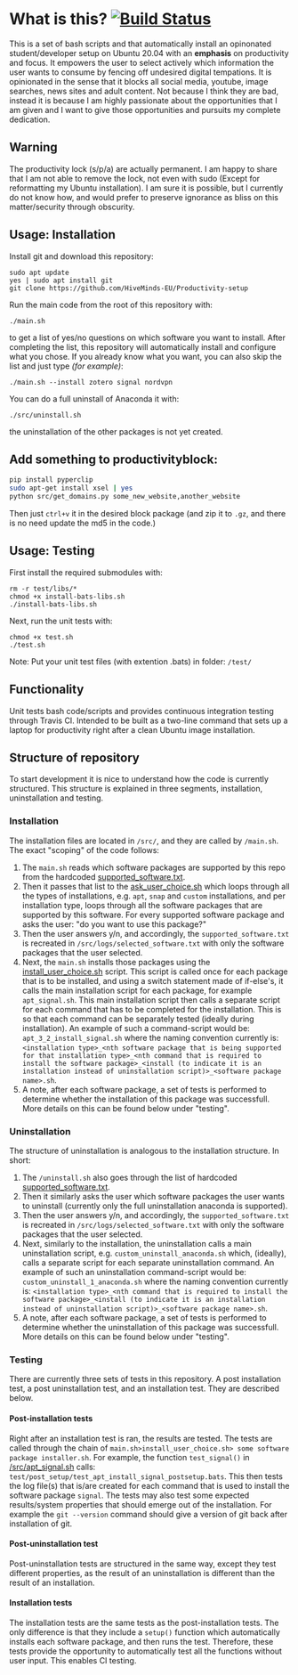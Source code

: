 # What is this? [![Build Status](https://travis-ci.org/a-t-0/Taskwarrior-installation.svg?branch=refactor_to_shell)](https://travis-ci.org/a-t-0/Taskwarrior-installation)
This is a set of bash scripts and that automatically install an opinonated student/developer setup on Ubuntu 20.04 with an **emphasis** on productivity and focus. It empowers the user to select actively which information the user wants to consume by fencing off undesired digital tempations. It is opinionated in the sense that it blocks all social media, youtube, image searches, news sites and adult content. Not because I think they are bad, instead it is because I am highly passionate about the opportunities that I am given and I want to give those opportunities and pursuits my complete dedication.

## Warning
The productivity lock (s/p/a) are actually permanent. I am happy to share that I am not able to remove the lock, not even with sudo (Except for reformatting my Ubuntu installation). I am sure it is possible, but I currently do not know how, and would prefer to preserve ignorance as bliss on this matter/security through obscurity.

## Usage: Installation
Install git and download this repository:
```
sudo apt update
yes | sudo apt install git
git clone https://github.com/HiveMinds-EU/Productivity-setup
```
Run the main code from the root of this repository with:
```
./main.sh
```
to get a list of yes/no questions on which software you want to install. After completing the list, this repository will automatically install and configure what you chose. If you already know what you want, you can also skip the list and just type *(for example)*:
```
./main.sh --install zotero signal nordvpn
```
You can do a full uninstall of Anaconda it with:
```
./src/uninstall.sh
```
the uninstallation of the other packages is not yet created.

## Add something to productivityblock:
```sh
pip install pyperclip
sudo apt-get install xsel | yes
python src/get_domains.py some_new_website,another_website
```
Then just `ctrl+v` it in the desired block package (and zip it to `.gz`, and there is no need update the md5 in the code.)

## Usage: Testing
First install the required submodules with:
```
rm -r test/libs/*
chmod +x install-bats-libs.sh
./install-bats-libs.sh
```

Next, run the unit tests with:
```
chmod +x test.sh
./test.sh
```
Note: Put your unit test files (with extention .bats) in folder: `/test/`


## Functionality
Unit tests bash code/scripts and provides continuous integration testing through Travis CI. Intended to be built as a two-line command that sets up a laptop for productivity right after a clean Ubuntu image installation.


## Structure of repository
To start development it is nice to understand how the code is currently structured. This structure is explained in three segments, installation, uninstallation and testing.
### Installation
The installation files are located in `/src/`, and they are called by `/main.sh`. The exact "scoping" of the code follows: 
 1. The `main.sh` reads which software packages are supported by this repo from the hardcoded [supported_software.txt](https://github.com/HiveMinds-EU/Productivity-setup/blob/main/src/supported_software.txt).
 2. Then it passes that list to the [ask_user_choice.sh](https://github.com/HiveMinds-EU/Productivity-setup/blob/main/src/ask_user_choice.sh) which loops through all the types of installations, e.g. `apt`, `snap` and `custom` installations, and per installation type, loops through all the software packages that are supported by this software. For every supported software package and asks the user: "do you want to use this package?"
 3. Then the user answers y/n, and accordingly, the `supported_software.txt` is recreated in `/src/logs/selected_software.txt` with only the software packages that the user selected. 
 4. Next, the `main.sh` installs those packages using the [install_user_choice.sh](https://github.com/HiveMinds-EU/Productivity-setup/blob/main/src/install_user_choice.sh) script. This script is called once for each package that is to be installed, and using a switch statement made of if-else's, it calls the main installation script for each package, for example `apt_signal.sh`. This main installation script then calls a separate script for each command that has to be completed for the installation. This is so that each command can be separately tested (ideally during installation). An example of such a command-script would be: `apt_3_2_install_signal.sh` where the naming convention currently is: `<installation type>_<nth software package that is being supported for that installation type>_<nth command that is required to install the software package>_<install (to indicate it is an installation instead of uninstallation script)>_<software package name>.sh`.
 5. A note, after each software package, a set of tests is performed to determine whether the installation of this package was successfull. More details on this can be found below under "testing".
### Uninstallation
The structure of uninstallation is analogous to the installation structure. In short:
 1. The `/uninstall.sh` also goes through the list of hardcoded [supported_software.txt](https://github.com/HiveMinds-EU/Productivity-setup/blob/main/src/supported_software.txt).
 2. Then it similarly asks the user which software packages the user wants to uninstall (currently only the full uninstallation anaconda is supported).
 3. Then the user answers y/n, and accordingly, the `supported_software.txt` is recreated in `/src/logs/selected_software.txt` with only the software packages that the user selected.
 4. Next, similarly to the installation, the uninstallation calls a main uninstallation script, e.g. `custom_uninstall_anaconda.sh` which, (ideally), calls a separate script for each separate uninstallation command. An example of such an uninstallation command-script would be: `custom_uninstall_1_anaconda.sh` where the naming convention currently is: `<installation type>_<nth command that is required to install the software package>_<install (to indicate it is an installation instead of uninstallation script)>_<software package name>.sh`.
 5. A note, after each software package, a set of tests is performed to determine whether the uninstallation of this package was successfull. More details on this can be found below under "testing".

### Testing
There are currently three sets of tests in this repository. A post installation test, a post uninstallation test, and an installation test. They are described below.
#### Post-installation tests
Right after an installation test is ran, the results are tested. The tests are called through the chain of `main.sh>install_user_choice.sh> some software package installer.sh`. For example, the function `test_signal()` in [/src/apt_signal.sh](https://github.com/HiveMinds-EU/Productivity-setup/blob/update-readme/src/apt_signal.sh) calls: `test/post_setup/test_apt_install_signal_postsetup.bats`. This then tests the log file(s) that is/are created for each command that is used to install the software package `signal`. The tests may also test some expected results/system properties that should emerge out of the installation. For example the `git --version` command should give a version of git back after installation of git.
#### Post-uninstallation test
Post-uninstallation tests are structured in the same way, except they test different properties, as the result of an uninstallation is different than the result of an installation.

#### Installation tests
The installation tests are the same tests as the post-installation tests. The only difference is that they include a `setup()` function which automatically installs each software package, and then runs the test. Therefore, these tests provide the opportunity to automatically test all the functions without user input. This enables CI testing.

